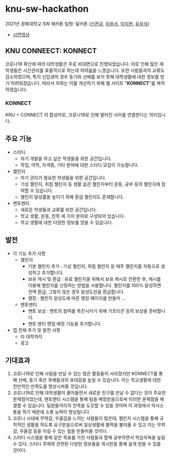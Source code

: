 # knu-sw-hackathon
2021년 경북대학교 SW 해커톤 팀명: 달커톤 ([신찬규](https://github.com/DDCS3T3), [이윤서](https://github.com/ellie-adm), [이지현](https://github.com/ljhyeon), [유우석](https://github.com/milk-stone))
* [시연영상]()

## KNU CONNEECT: KONNECT
코로나19 확산에 따라 대학생활은 주로 비대면으로 진행되었습니다. 이로 인해 많은 재학생들은 시간관리를 효율적으로 하는데 어려움을 느꼈습니다. 또한 사람들과의 교류도 감소하였으며, 특히 신입생의 경우 동기와 선배를 보지 못해 대학생활에 대한 정보를 얻기 어려워졌습니다. 따라서 저희는 이를 개선하기 위해 웹 사이트 "<strong>KONNECT</strong>"를 제작하였습니다.

### KONNECT
KNU + CONNECT 의 합성어로, 코로나19로 인해 멀어진 사이를 연결한다는 의미입니다.

## 주요 기능
* 스터디
  * 자기 개발을 하고 싶은 학생들을 위한 공간입니다.
  * 학업, 어학, 자격증, 기타 분야에 대한 스터디 모집이 가능합니다. 
* 챌린지
  * 자기 관리가 필요한 학생들을 위한 공간입니다.
  * 기상 챌린지, 취침 챌린지 등 생활 습관 챌린지부터 운동, 공부 등의 챌린지에 참여할 수 있습니다.
  * 챌린지 달성률을 높이기 위해 환급 챌린지도 존재합니다.
* 멘토멘티
  * 새로운 학생들과 교류를 위한 공간입니다.
  * 학교 생활, 운동, 친목 세 가지 분야로 구성되어 있습니다.
  * 학교 생활에 대한 다양한 정보를 얻을 수 있습니다.

## 발전
* 각 기능 추가 사항
  * 챌린지
    * 기본 챌린지 추가 : 기상 챌린지, 취침 챌린지 등 매주 챌린지를 자동으로 생성하고 추가합니다.
    * 보유 캐시 및 환급 : 유료 챌린지을 위해서 보유 캐시로 전환한 후, 캐시를 이용해 챌린지를 신청하는 방법을 사용합니다. 챌린지를 100% 달성하면 전액 환급, 그렇지 않은 경우 달성도만큼 환급합니다.
    * 랭킹 : 챌린지 달성도에 따른 랭킹 페이지를 만들어 ...
  * 멘토멘티
    * 멘토 보상 : 멘토의 참여를 촉진시키기 위해 기프티콘 등의 보상을 준비합니다.
    * 멘토 멘티 랜덤 배정 기능을 추가합니다.
* 앱 전체 추가 및 발전 사항
  * 타 대학까지
  * 광고
  
## 기대효과
1. 코로나19로 인해 사람을 만날 수 있는 많은 활동들이 사라졌지만 KONNECT를 통해 선배, 동기 혹은 후배들과의 유대감을 높일 수 있습니다. 이는 학교생활에 대한 전반적인 만족도를 향상시켜줄 것입니다.
2. 코로나19로 인해 대학생활이 줄어들면서 새로운 친구를 만날 수 없다는 것이 주요한 문제점이었는데, 멘토멘티 시스템을 통해 팀을 배정받음으로써 이러한 문제점을 해결할 수 있습니다. 팀원들끼리의 친목을 도모할 수 있을 것이며 이 과정에서 의사소통을 하기 때문에 소통 능력이 향상됩니다.
3. 코로나 시대에 무력감, 우울감을 느끼는 사람들이 많은데, 챌린지 시스템을 통해 규칙적인 생활을 하도록 요구받음으로써 일상생활에 활력을 불러올 수 있고 이는 무력감, 우울감 등을 이길 수 있는 힘을 만들어줄 것이다.
4. 스터디 시스템을 통해 같은 목표를 가진 사람들과 함께 공부하면서 학습의욕을 높일 수 있다. 스터디 주제와 관련된 다양한 정보들을 게시판을 통해 쉽게 얻을 수 있을 것이다.
